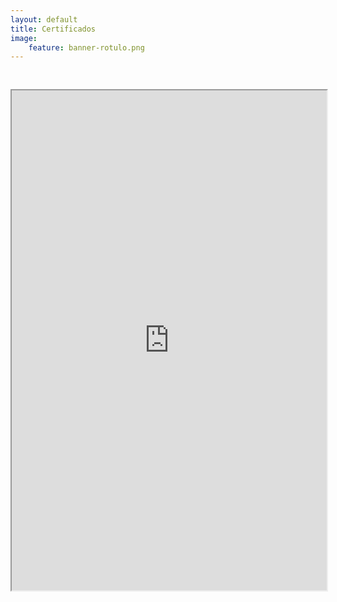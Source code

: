 ```yaml
---
layout: default
title: Certificados
image:
    feature: banner-rotulo.png
---
```


<iframe src="https://drive.google.com/file/d/1WN0a-Njmf2fcwuXpZt9nsFhPjlEoYNln/preview" width="100%" height="800px"  allow="autoplay" style="margin-top: 30px;"></iframe>